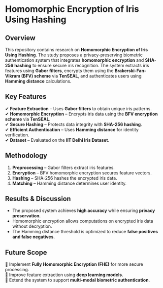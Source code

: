 # **Homomorphic Encryption of Iris Using Hashing**  

## **Overview**  
This repository contains research on **Homomorphic Encryption of Iris Using Hashing**. The study proposes a privacy-preserving biometric authentication system that integrates **homomorphic encryption** and **SHA-256 hashing** to ensure secure iris recognition. The system extracts iris features using **Gabor filters**, encrypts them using the **Brakerski-Fan-Vikram (BFV) scheme** via **TenSEAL**, and authenticates users using **Hamming distance** calculations.  

## **Key Features**  
✔ **Feature Extraction** – Uses **Gabor filters** to obtain unique iris patterns.  
✔ **Homomorphic Encryption** – Encrypts iris data using the **BFV encryption scheme** via **TenSEAL**.  
✔ **Secure Hashing** – Protects data integrity with **SHA-256 hashing**.  
✔ **Efficient Authentication** – Uses **Hamming distance** for identity verification.  
✔ **Dataset** – Evaluated on the **IIT Delhi Iris Dataset**.  

## **Methodology**  
1. **Preprocessing** – Gabor filters extract iris features.  
2. **Encryption** – BFV homomorphic encryption secures feature vectors.  
3. **Hashing** – SHA-256 hashes the encrypted iris data.  
4. **Matching** – Hamming distance determines user identity.  

## **Results & Discussion**  
- The proposed system achieves **high accuracy** while ensuring **privacy preservation**.  
- Homomorphic encryption allows computations on encrypted iris data without decryption.  
- The Hamming distance threshold is optimized to reduce **false positives and false negatives**.  

## **Future Scope**  
🔹 Implement **Fully Homomorphic Encryption (FHE)** for more secure processing.  
🔹 Improve feature extraction using **deep learning models**.  
🔹 Extend the system to support **multi-modal biometric authentication**.  


